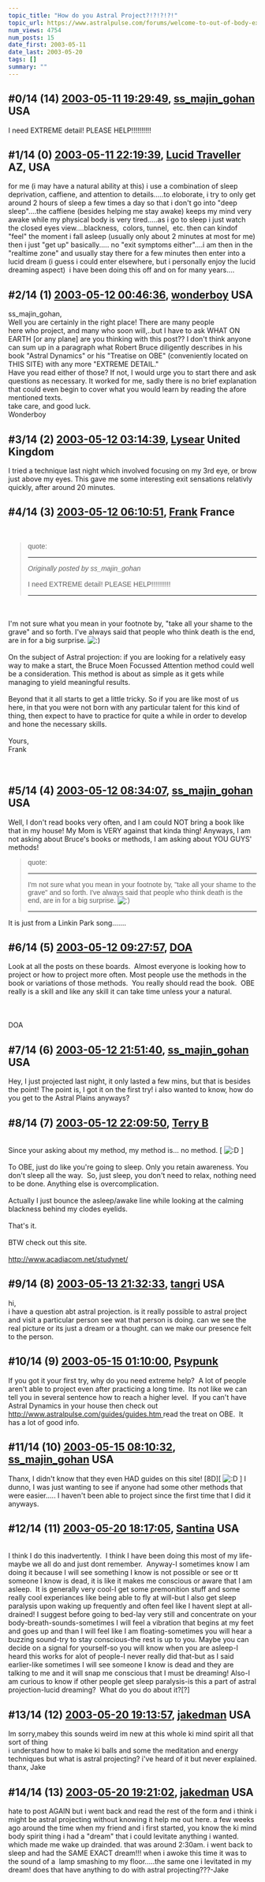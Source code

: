 ```yaml
---
topic_title: "How do you Astral Project?!?!?!?!"
topic_url: https://www.astralpulse.com/forums/welcome-to-out-of-body-experiences!/how-do-you-astral-project%21%21%21%21
num_views: 4754
num_posts: 15
date_first: 2003-05-11
date_last: 2003-05-20
tags: []
summary: ""
---
```


## \#0/14 (14) [2003-05-11 19:29:49](https://www.astralpulse.com/forums/index.php?msg=120238), [ss_majin_gohan](https://www.astralpulse.com/forums/profile/?u=1807) USA ##
<section>
I need EXTREME detail! PLEASE HELP!!!!!!!!!!
</section>

## \#1/14 (0) [2003-05-11 22:19:39](https://www.astralpulse.com/forums/index.php?msg=31084), [Lucid Traveller](https://www.astralpulse.com/forums/profile/?u=2123) AZ, USA ##
<section>
for me (i may have a natural ability at this) i use a combination of sleep deprivation, caffiene, and attention to details.....to eloborate, i try to only get around 2 hours of sleep a few times a day so that i don't go into "deep sleep"....the caffiene (besides helping me stay awake) keeps my mind very awake while my physical body is very tired.....as i go to sleep i just watch the closed eyes view....blackness,  colors, tunnel,  etc. then can kindof "feel" the moment i fall asleep (usually only about 2 minutes at most for me) then i just "get up" basically..... no "exit symptoms either"....i am then in the "realtime zone" and usually stay there for a few minutes then enter into a lucid dream (i guess i could enter elsewhere, but i personally enjoy the lucid dreaming aspect)  i have been doing this off and on for many years....
</section>

## \#2/14 (1) [2003-05-12 00:46:36](https://www.astralpulse.com/forums/index.php?msg=31092), [wonderboy](https://www.astralpulse.com/forums/profile/?u=1127) USA ##
<section>
ss_majin_gohan,
<br>
Well you are certainly in the right place! There are many people
<br>
here who project, and many who soon will,..but I have to ask WHAT ON EARTH [or any plane] are you thinking with this post?? I don't think anyone can sum up in a paragraph what Robert Bruce diligently describes in his book "Astral Dynamics" or his "Treatise on OBE" (conveniently located on THIS SITE) with any more "EXTREME DETAIL."
<br>
Have you read either of those? If not, I would urge you to start there and ask questions as necessary. It worked for me, sadly there is no brief explanation that could even begin to cover what you would learn by reading the afore mentioned texts.
<br>
take care, and good luck.
<br>
Wonderboy
</section>

## \#3/14 (2) [2003-05-12 03:14:39](https://www.astralpulse.com/forums/index.php?msg=31100), [Lysear](https://www.astralpulse.com/forums/profile/?u=1214) United Kingdom ##
<section>
I tried a technique last night which involved focusing on my 3rd eye, or brow just above my eyes. This gave me some interesting exit sensations relativly quickly, after around 20 minutes.
</section>

## \#4/14 (3) [2003-05-12 06:10:51](https://www.astralpulse.com/forums/index.php?msg=31108), [Frank](https://www.astralpulse.com/forums/profile/?u=359) France ##
<section>
<br>
<blockquote id='"quote"'>
 <font face='"Arial"' id='"quote"' size='"1"'>
  quote:
  <hr height='"1"' id='"quote"' noshade=""/>
  <i>
   Originally posted by ss_majin_gohan
  </i>
  <br>
  <br>
  I need EXTREME detail! PLEASE HELP!!!!!!!!!!
  <br>
  <hr height='"1"' id='"quote"' noshade=""/>
 </font>
</blockquote>
<br>
<br>
I'm not sure what you mean in your footnote by, "take all your shame to the grave" and so forth. I've always said that people who think death is the end, are in for a big surprise.
<img alt=":)" class="smiley" src="https://www.astralpulse.com/forums/Smileys/fugue/smiley.png" title="Smiley"/>
<br>
<br>
On the subject of Astral projection: if you are looking for a relatively easy way to make a start, the Bruce Moen Focussed Attention method could well be a consideration. This method is about as simple as it gets while managing to yield meaningful results.
<br>
<br>
Beyond that it all starts to get a little tricky. So if you are like most of us here, in that you were not born with any particular talent for this kind of thing, then expect to have to practice for quite a while in order to develop and hone the necessary skills.
<br>
<br>
Yours,
<br>
Frank
<br>
<br>
<br>
</section>

## \#5/14 (4) [2003-05-12 08:34:07](https://www.astralpulse.com/forums/index.php?msg=31113), [ss_majin_gohan](https://www.astralpulse.com/forums/profile/?u=1807) USA ##
<section>
Well, I don't read books very often, and I am could NOT bring a book like that in my house! My Mom is VERY against that kinda thing! Anyways, I am not asking about Bruce's books or methods, I am asking about YOU GUYS' methods!
<blockquote id='"quote"'>
 <font face='"Arial"' id='"quote"' size='"1"'>
  quote:
  <hr height='"1"' id='"quote"' noshade=""/>
  I'm not sure what you mean in your footnote by, "take all your shame to the grave" and so forth. I've always said that people who think death is the end, are in for a big surprise.
  <img alt=":)" class="smiley" src="https://www.astralpulse.com/forums/Smileys/fugue/smiley.png" title="Smiley"/>
  <hr height='"1"' id='"quote"' noshade=""/>
 </font>
</blockquote>
It is just from a Linkin Park song.......
</section>

## \#6/14 (5) [2003-05-12 09:27:57](https://www.astralpulse.com/forums/index.php?msg=31118), [DOA](https://www.astralpulse.com/forums/profile/?u=266)  ##
<section>
Look at all the posts on these boards.  Almost everyone is looking how to project or how to project more often. Most people use the methods in the book or variations of those methods.  You really should read the book.  OBE really is a skill and like any skill it can take time unless your a natural.
<br>
<br>
<br>
<br>
DOA
<br>
</section>

## \#7/14 (6) [2003-05-12 21:51:40](https://www.astralpulse.com/forums/index.php?msg=31176), [ss_majin_gohan](https://www.astralpulse.com/forums/profile/?u=1807) USA ##
<section>
Hey, I just projected last night, it only lasted a few mins, but that is besides the point! The point is, I got it on the first try! i also wanted to know, how do you get to the Astral Plains anyways?
</section>

## \#8/14 (7) [2003-05-12 22:09:50](https://www.astralpulse.com/forums/index.php?msg=31178), [Terry B](https://www.astralpulse.com/forums/profile/?u=2199)  ##
<section>
<br>
Since your asking about my method, my method is... no method. [
<img alt=":D" class="smiley" src="https://www.astralpulse.com/forums/Smileys/fugue/cheesy.png" title="Cheesy"/>
]
<br>
<br>
To OBE, just do like you're going to sleep. Only you retain awareness. You don't sleep all the way.  So, just sleep, you don't need to relax, nothing need to be done. Anything else is overcomplication.
<br>
<br>
Actually I just bounce the asleep/awake line while looking at the calming blackness behind my clodes eyelids.
<br>
<br>
That's it.
<br>
<br>
BTW check out this site.
<br>
<br>
<a class="bbc_link" href="http://www.acadiacom.net/studynet/" rel="noopener" target="_blank">
 http://www.acadiacom.net/studynet/
</a>
<br>
</section>

## \#9/14 (8) [2003-05-13 21:32:33](https://www.astralpulse.com/forums/index.php?msg=31254), [tangri](https://www.astralpulse.com/forums/profile/?u=2159) USA ##
<section>
hi,
<br>
i have a question abt astral projection. is it really possible to astral project and visit a particular person see wat that person is doing. can we see the real picture or its just a dream or a thought. can we make our presence felt to the person.
</section>

## \#10/14 (9) [2003-05-15 01:10:00](https://www.astralpulse.com/forums/index.php?msg=31348), [Psypunk](https://www.astralpulse.com/forums/profile/?u=2190)  ##
<section>
If you got it your first try, why do you need extreme help?  A lot of people aren't able to project even after practicing a long time.  Its not like we can tell you in several sentence how to reach a higher level.  If you can't have Astral Dynamics in your house then check out
<a class="bbc_link" href="http://www.astralpulse.com/guides/guides.htm" rel="noopener" target="_blank">
 http://www.astralpulse.com/guides/guides.htm
</a>
read the treat on OBE.  It has a lot of good info.
<br>
</section>

## \#11/14 (10) [2003-05-15 08:10:32](https://www.astralpulse.com/forums/index.php?msg=31366), [ss_majin_gohan](https://www.astralpulse.com/forums/profile/?u=1807) USA ##
<section>
Thanx, I didn't know that they even HAD guides on this site! [8D][
<img alt=":D" class="smiley" src="https://www.astralpulse.com/forums/Smileys/fugue/cheesy.png" title="Cheesy"/>
] I dunno, I was just wanting to see if anyone had some other methods that were easier..... I haven't been able to project since the first time that I did it anyways.
</section>

## \#12/14 (11) [2003-05-20 18:17:05](https://www.astralpulse.com/forums/index.php?msg=31728), [Santina](https://www.astralpulse.com/forums/profile/?u=2354) USA ##
<section>
<font color='"purple"'>
</font>
<font face='"Georgia"'>
</font>
<font size='"5"'>
</font>
<br>
I think I do this inadvertently.  I think I have been doing this most of my life-maybe we all do and just dont remember.  Anyway-I sometimes know I am doing it because I will see something I know is not possible or see or tt someone I know is dead, it is like it makes me conscious or aware that I am asleep.  It is generally very cool-I get some premonition stuff and some really cool experiances like being able to fly at will-but I also get sleep paralysis upon waking up frequently and often feel like I havent slept at all-drained! I suggest before going to bed-lay very still and concentrate on your body-breath-sounds-sometimes I will feel a vibration that begins at my feet and goes up and than I will feel like I am floating-sometimes you will hear a buzzing sound-try to stay conscious-the rest is up to you. Maybe you can decide on a signal for yourself-so you will know when you are asleep-I heard this works for alot of people-I never really did that-but as I said earlier-like sometimes I will see someone I know is dead and they are talking to me and it will snap me conscious that I must be dreaming! Also-I am curious to know if other people get sleep paralysis-is this a part of astral projection-lucid dreaming?  What do you do about it?[?]
<font color='"purple"'>
</font>
</section>

## \#13/14 (12) [2003-05-20 19:13:57](https://www.astralpulse.com/forums/index.php?msg=31737), [jakedman](https://www.astralpulse.com/forums/profile/?u=2353) USA ##
<section>
Im sorry,mabey this sounds weird im new at this whole ki mind spirit all that sort of thing
<br>
i understand how to make ki balls and some the meditation and energy techniques but what is astral projecting? i've heard of it but never explained. thanx, Jake
</section>

## \#14/14 (13) [2003-05-20 19:21:02](https://www.astralpulse.com/forums/index.php?msg=31738), [jakedman](https://www.astralpulse.com/forums/profile/?u=2353) USA ##
<section>
hate to post AGAIN but i went back and read the rest of the form and i think i might be astral projecting without knowing it help me out here. a few weeks ago around the time when my friend and i first started, you know the ki mind body spirit thing i had a "dream" that i could levitate anything i wanted. which made me wake up drainded. that was around 2:30am. i went back to sleep and had the SAME EXACT dream!!! when i awoke this time it was to the sound of a  lamp smashing to my floor.....the same one i levitated in my dream! does that have anything to do with astral projecting???-Jake
<br>
</section>